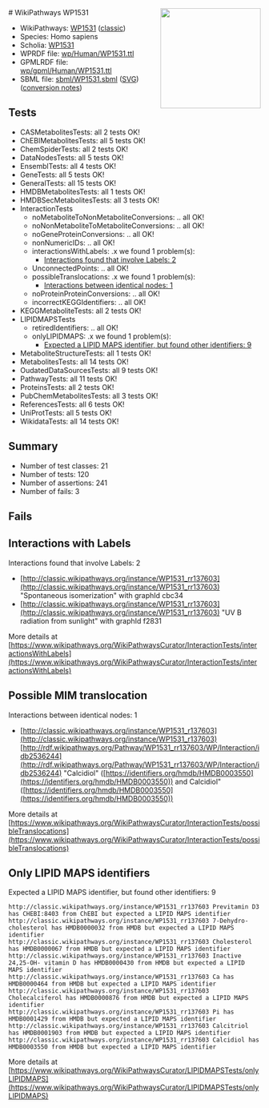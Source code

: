 <img style="float: right; width: 200px" src="https://upload.wikimedia.org/wikipedia/commons/thumb/8/83/Wplogo_with_text_500.png/640px-Wplogo_with_text_500.png" />
# WikiPathways WP1531

* WikiPathways: [WP1531](https://wikipathways.org/pathways/WP1531) ([classic](https://classic.wikipathways.org/instance/WP1531))
* Species: Homo sapiens
* Scholia: [WP1531](https://scholia.toolforge.org/wikipathways/WP1531)
* WPRDF file: [wp/Human/WP1531.ttl](../wp/Human/WP1531.ttl)
* GPMLRDF file: [wp/gpml/Human/WP1531.ttl](../wp/gpml/Human/WP1531.ttl)
* SBML file: [sbml/WP1531.sbml](../sbml/WP1531.sbml) ([SVG](../sbml/WP1531.svg)) ([conversion notes](../sbml/WP1531.txt))

## Tests
* CASMetabolitesTests: all 2 tests OK!
* ChEBIMetabolitesTests: all 5 tests OK!
* ChemSpiderTests: all 2 tests OK!
* DataNodesTests: all 5 tests OK!
* EnsemblTests: all 4 tests OK!
* GeneTests: all 5 tests OK!
* GeneralTests: all 15 tests OK!
* HMDBMetabolitesTests: all 1 tests OK!
* HMDBSecMetabolitesTests: all 3 tests OK!
* InteractionTests
    * noMetaboliteToNonMetaboliteConversions: .. all OK!
    * noNonMetaboliteToMetaboliteConversions: .. all OK!
    * noGeneProteinConversions: .. all OK!
    * nonNumericIDs: .. all OK!
    * interactionsWithLabels: .x we found 1 problem(s):
        * [Interactions found that involve Labels: 2](#630d2679)
    * UnconnectedPoints: .. all OK!
    * possibleTranslocations: .x we found 1 problem(s):
        * [Interactions between identical nodes: 1](#1c118206)
    * noProteinProteinConversions: .. all OK!
    * incorrectKEGGIdentifiers: .. all OK!
* KEGGMetaboliteTests: all 2 tests OK!
* LIPIDMAPSTests
    * retiredIdentifiers: .. all OK!
    * onlyLIPIDMAPS: .x we found 1 problem(s):
        * [Expected a LIPID MAPS identifier, but found other identifiers: 9](#48cc60c0)
* MetaboliteStructureTests: all 1 tests OK!
* MetabolitesTests: all 14 tests OK!
* OudatedDataSourcesTests: all 9 tests OK!
* PathwayTests: all 11 tests OK!
* ProteinsTests: all 2 tests OK!
* PubChemMetabolitesTests: all 3 tests OK!
* ReferencesTests: all 6 tests OK!
* UniProtTests: all 5 tests OK!
* WikidataTests: all 14 tests OK!


## Summary

* Number of test classes: 21
* Number of tests: 120
* Number of assertions: 241
* Number of fails: 3

## Fails

<a name="630d2679" />

## Interactions with Labels

Interactions found that involve Labels: 2

* [http://classic.wikipathways.org/instance/WP1531_rr137603](http://classic.wikipathways.org/instance/WP1531_rr137603) "Spontaneous isomerization" with graphId cbc34
* [http://classic.wikipathways.org/instance/WP1531_rr137603](http://classic.wikipathways.org/instance/WP1531_rr137603) "UV B radiation from sunlight" with graphId f2831


More details at [https://www.wikipathways.org/WikiPathwaysCurator/InteractionTests/interactionsWithLabels](https://www.wikipathways.org/WikiPathwaysCurator/InteractionTests/interactionsWithLabels)

<a name="1c118206" />

## Possible MIM translocation

Interactions between identical nodes: 1

* [http://classic.wikipathways.org/instance/WP1531_r137603](http://classic.wikipathways.org/instance/WP1531_r137603) [http://rdf.wikipathways.org/Pathway/WP1531_rr137603/WP/Interaction/idb2536244](http://rdf.wikipathways.org/Pathway/WP1531_rr137603/WP/Interaction/idb2536244) "Calcidiol" ([https://identifiers.org/hmdb/HMDB0003550](https://identifiers.org/hmdb/HMDB0003550)) and 
Calcidiol" ([https://identifiers.org/hmdb/HMDB0003550](https://identifiers.org/hmdb/HMDB0003550))


More details at [https://www.wikipathways.org/WikiPathwaysCurator/InteractionTests/possibleTranslocations](https://www.wikipathways.org/WikiPathwaysCurator/InteractionTests/possibleTranslocations)

<a name="48cc60c0" />

## Only LIPID MAPS identifiers

Expected a LIPID MAPS identifier, but found other identifiers: 9
```
http://classic.wikipathways.org/instance/WP1531_rr137603 Previtamin D3 has CHEBI:8403 from ChEBI but expected a LIPID MAPS identifier
http://classic.wikipathways.org/instance/WP1531_rr137603 7-Dehydro- cholesterol has HMDB0000032 from HMDB but expected a LIPID MAPS identifier
http://classic.wikipathways.org/instance/WP1531_rr137603 Cholesterol has HMDB0000067 from HMDB but expected a LIPID MAPS identifier
http://classic.wikipathways.org/instance/WP1531_rr137603 Inactive 24,25-OH- vitamin D has HMDB0000430 from HMDB but expected a LIPID MAPS identifier
http://classic.wikipathways.org/instance/WP1531_rr137603 Ca has HMDB0000464 from HMDB but expected a LIPID MAPS identifier
http://classic.wikipathways.org/instance/WP1531_rr137603 Cholecalciferol has HMDB0000876 from HMDB but expected a LIPID MAPS identifier
http://classic.wikipathways.org/instance/WP1531_rr137603 Pi has HMDB0001429 from HMDB but expected a LIPID MAPS identifier
http://classic.wikipathways.org/instance/WP1531_rr137603 Calcitriol has HMDB0001903 from HMDB but expected a LIPID MAPS identifier
http://classic.wikipathways.org/instance/WP1531_rr137603 Calcidiol has HMDB0003550 from HMDB but expected a LIPID MAPS identifier
```

More details at [https://www.wikipathways.org/WikiPathwaysCurator/LIPIDMAPSTests/onlyLIPIDMAPS](https://www.wikipathways.org/WikiPathwaysCurator/LIPIDMAPSTests/onlyLIPIDMAPS)

